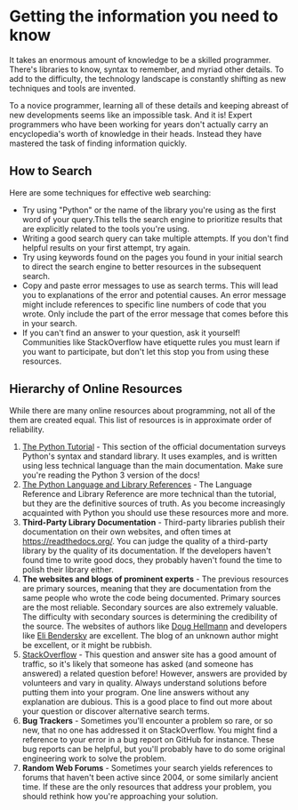 # Getting the information you need to know

It takes an enormous amount of knowledge to be a skilled programmer. There's libraries to know, syntax to remember, and myriad other details. To add to the difficulty, the technology landscape is constantly shifting as new techniques and tools are invented.

To a novice programmer, learning all of these details and keeping abreast of new developments seems like an impossible task. And it is! Expert programmers who have been working for years don't actually carry an encyclopedia's worth of knowledge in their heads. Instead they have mastered the task of finding information quickly.

## How to Search

Here are some techniques for effective web searching:

- Try using "Python" or the name of the library you're using as the first word of your query.This tells the search engine to prioritize results that are explicitly related to the tools you're using.
- Writing a good search query can take multiple attempts. If you don't find helpful results on your first attempt, try again.
- Try using keywords found on the pages you found in your initial search to direct the search engine to better resources in the subsequent search.
- Copy and paste error messages to use as search terms. This will lead you to explanations of the error and potential causes. An error message might include references to specific line numbers of code that you wrote. Only include the part of the error message that comes before this in your search.
- If you can't find an answer to your question, ask it yourself! Communities like StackOverflow have etiquette rules you must learn if you want to participate, but don't let this stop you from using these resources.

## Hierarchy of Online Resources

While there are many online resources about programming, not all of the them are created equal. This list of resources is in approximate order of reliability.

1. [The Python Tutorial](https://docs.python.org/3/tutorial/) - This section of the official documentation surveys Python's syntax and standard library. It uses examples, and is written using less technical language than the main documentation. Make sure you're reading the Python 3 version of the docs!
2. [The Python Language and Library References](https://docs.python.org/3/index.html) - The Language Reference and Library Reference are more technical than the tutorial, but they are the definitive sources of truth. As you become increasingly acquainted with Python you should use these resources more and more.
3. **Third-Party Library Documentation** - Third-party libraries publish their documentation on their own websites, and often times at https://readthedocs.org/. You can judge the quality of a third-party library by the quality of its documentation. If the developers haven't found time to write good docs, they probably haven't found the time to polish their library either.
4. **The websites and blogs of prominent experts** - The previous resources are primary sources, meaning that they are documentation from the same people who wrote the code being documented. Primary sources are the most reliable. Secondary sources are also extremely valuable. The difficulty with secondary sources is determining the credibility of the source. The websites of authors like [Doug Hellmann](https://doughellmann.com/blog/) and developers like [Eli Bendersky](https://eli.thegreenplace.net/) are excellent. The blog of an unknown author might be excellent, or it might be rubbish.
5. [StackOverflow](https://stackoverflow.com/) - This question and answer site has a good amount of traffic, so it's likely that someone has asked (and someone has answered) a related question before! However, answers are provided by volunteers and vary in quality. Always understand solutions before putting them into your program. One line answers without any explanation are dubious. This is a good place to find out more about your question or discover alternative search terms.
6. **Bug Trackers** - Sometimes you'll encounter a problem so rare, or so new, that no one has addressed it on StackOverflow. You might find a reference to your error in a bug report on GitHub for instance. These bug reports can be helpful, but you'll probably have to do some original engineering work to solve the problem.
7. **Random Web Forums** - Sometimes your search yields references to forums that haven't been active since 2004, or some similarly ancient time. If these are the only resources that address your problem, you should rethink how you're approaching your solution.
